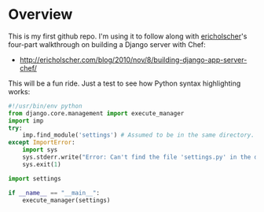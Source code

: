 Overview
========

This is my first github repo.  I'm using it to follow along with [ericholscher](http://ericholscher.com/)'s four-part walkthrough on building a Django server with Chef:

* http://ericholscher.com/blog/2010/nov/8/building-django-app-server-chef/

This will be a fun ride.  Just a test to see how Python syntax highlighting works:

```python
#!/usr/bin/env python
from django.core.management import execute_manager
import imp
try:
    imp.find_module('settings') # Assumed to be in the same directory.
except ImportError:
    import sys
    sys.stderr.write("Error: Can't find the file 'settings.py' in the directory containing %r. It appears you've customized things.\nYou'll have to run django-admin.py, passing it your settings module.\n" % __file__)
    sys.exit(1)

import settings

if __name__ == "__main__":
    execute_manager(settings)
```
